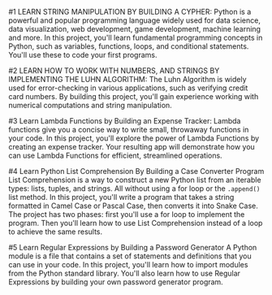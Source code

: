 #1 LEARN STRING MANIPULATION BY BUILDING A CYPHER:
Python is a powerful and popular programming language widely used for data science, data visualization, web development, game development, machine learning and more.
In this project, you'll learn fundamental programming concepts in Python, such as variables, functions, loops, and conditional statements. You'll use these to code your first programs.

#2 LEARN HOW TO WORK WITH NUMBERS, AND STRINGS BY IMPLEMENTING THE LUHN ALGORITHM:
The Luhn Algorithm is widely used for error-checking in various applications, such as verifying credit card numbers.
By building this project, you'll gain experience working with numerical computations and string manipulation.

#3 Learn Lambda Functions by Building an Expense Tracker:
Lambda functions give you a concise way to write small, throwaway functions in your code.
In this project, you'll explore the power of Lambda Functions by creating an expense tracker. Your resulting app will demonstrate how you can use Lambda Functions for efficient, streamlined operations.

#4    Learn Python List Comprehension By Building a Case Converter Program
List Comprehension is a way to construct a new Python list from an iterable types: lists, tuples, and strings. All without using a for loop or the `.append()` list method.
In this project, you'll write a program that takes a string formatted in Camel Case or Pascal Case, then converts it into Snake Case.
The project has two phases: first you'll use a for loop to implement the program. Then you'll learn how to use List Comprehension instead of a loop to achieve the same results.

#5 Learn Regular Expressions by Building a Password Generator
A Python module is a file that contains a set of statements and definitions that you can use in your code.
In this project, you'll learn how to import modules from the Python standard library. You'll also learn how to use Regular Expressions by building your own password generator program.
